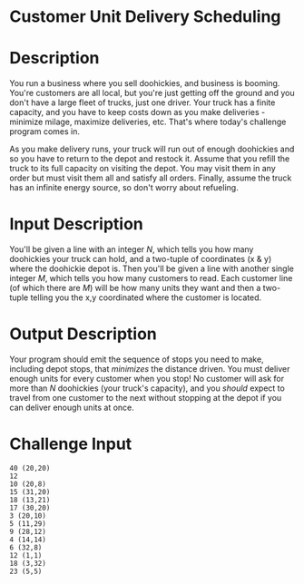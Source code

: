 # Customer Unit Delivery Scheduling
<div class="md"><h1>Description</h1>
<p>You run a business where you sell doohickies, and business is booming. You're customers are all local, but you're just getting off the ground and you don't have a large fleet of trucks, just one driver. Your truck has a finite capacity, and you have to keep costs down as you make deliveries - minimize milage, maximize deliveries, etc. That's where today's challenge program comes in. </p>
<p>As you make delivery runs, your truck will run out of enough doohickies and so you have to return to the depot and restock it. Assume that you refill the truck to its full capacity on visiting the depot. You may visit them in any order but must visit them all and satisfy all orders. Finally, assume the truck has an infinite energy source, so don't worry about refueling.</p>
<h1>Input Description</h1>
<p>You'll be given a line with an integer <em>N</em>, which tells you how many doohickies your truck can hold, and a two-tuple of coordinates (x &amp; y) where the doohickie depot is. Then you'll be given a line with another single integer <em>M</em>, which tells you how many customers to read. Each customer line (of which there are <em>M</em>) will be how many units they want and then a two-tuple telling you the x,y coordinated where the customer is located. </p>
<h1>Output Description</h1>
<p>Your program should emit the sequence of stops you need to make, including depot stops, that <em>minimizes</em> the distance driven. You must deliver enough units for every customer when you stop! No customer will ask for more than <em>N</em> doohickies (your truck's capacity), and you <em>should</em> expect to travel from one customer to the next without stopping at the depot if you can deliver enough units at once. </p>
<h1>Challenge Input</h1>
<pre><code>40 (20,20)
12
10 (20,8)
15 (31,20)
18 (13,21)
17 (30,20)
3 (20,10)
5 (11,29)
9 (28,12)
4 (14,14)
6 (32,8)
12 (1,1)
18 (3,32)
23 (5,5)
</code></pre>
</div>

